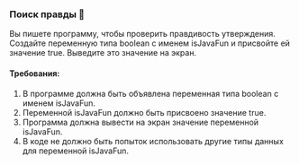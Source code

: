 
### Поиск правды 🧐

Вы пишете программу, чтобы проверить правдивость утверждения. Создайте переменную типа boolean с именем isJavaFun и присвойте ей значение true. Выведите это значение на экран.

#### Требования:
1. В программе должна быть объявлена переменная типа boolean с именем isJavaFun. 
2. Переменной isJavaFun должно быть присвоено значение true. 
3. Программа должна вывести на экран значение переменной isJavaFun. 
4. В коде не должно быть попыток использовать другие типы данных для переменной isJavaFun.
